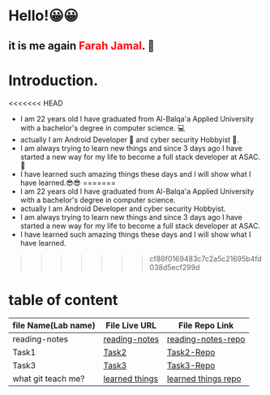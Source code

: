 # Hello!😀😀
## it is me again <span style="color:red;">Farah Jamal</span>. 💁
# Introduction.
<<<<<<< HEAD

* I am 22 years old I have graduated from Al-Balqa'a Applied University with a bachelor's degree  in computer science. 💻
* actually I am Android Developer 📱 and cyber security Hobbyist 🔐.
* I am always trying to learn new things and since 3 days ago I have started a new way for my life to become a full stack developer at ASAC.🙌
* I have learned such amazing things these days and I will show what I have learned.😎😎
=======
* I am 22 years old I have graduated from Al-Balqa'a Applied University with a bachelor's degree  in computer science.
* actually I am Android Developer and cyber security Hobbyist.
* I am always trying to learn new things and since 3 days ago I have started a new way for my life to become a full stack developer at ASAC.
* I have learned such amazing things these days and I will show what I have learned.
>>>>>>> cf86f0169483c7c2a5c21695b4fd038d5ecf299d

# table of content


| file Name(Lab name) | File Live URL | File Repo Link|
| ------| -----------|--------|
| reading-notes |[reading-notes](http://patatatech.me/reading-notes/)|[reading-notes-repo](https://github.com/FarahJamal/reading-notes)|
| Task1 | [Task2](http://patatatech.me/Second_Task/)|[Task2-Repo](https://github.com/FarahJamal/Second_Task/edit/main/README.md)|
| Task3 |[Task3](http://patatatech.me/ThirdTask/)|[Task3-Repo](https://github.com/FarahJamal/ThirdTask)|
|what git teach me?|[learned things](http://patatatech.me/Git-Task/TodayLesson)|[learned things repo](https://github.com/FarahJamal/Git-Task/blob/main/TodayLesson.md)|

